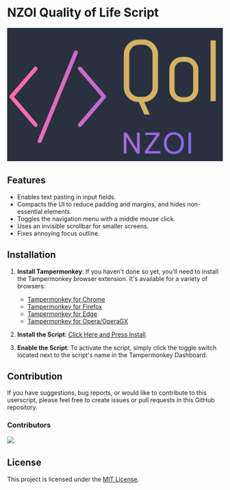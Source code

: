 # NZOI Quality of Life Script

[![picture](Thumbnail.png?raw=true)](NZOI-QoL.user.js?raw=True "Download Script")

## Features

- Enables text pasting in input fields.
- Compacts the UI to reduce padding and margins, and hides non-essential elements.
- Toggles the navigation menu with a middle mouse click.
- Uses an invisible scrollbar for smaller screens.
- Fixes annoying focus outline.

## Installation

1. **Install Tampermonkey**:
   If you haven't done so yet, you'll need to install the Tampermonkey browser extension. It's available for a variety of browsers:
   - [Tampermonkey for Chrome](https://chrome.google.com/webstore/detail/tampermonkey/dhdgffkkebhmkfjojejmpbldmpobfkfo)
   - [Tampermonkey for Firefox](https://addons.mozilla.org/en-US/firefox/addon/tampermonkey/)
   - [Tampermonkey for Edge](https://microsoftedge.microsoft.com/addons/detail/tampermonkey/iikmkjmpaadaobahmlepeloendndfphd)
   - [Tampermonkey for Opera/OperaGX](https://addons.opera.com/en-gb/extensions/details/tampermonkey-beta/)

3. **Install the Script**:
   [Click Here and Press Install](NZOI-QoL.user.js?raw=True "Download Script").

4. **Enable the Script**:
   To activate the script, simply click the toggle switch located next to the script's name in the Tampermonkey Dashboard.
   
## Contribution

If you have suggestions, bug reports, or would like to contribute to this userscript, please feel free to create issues or pull requests in this GitHub repository.

### Contributors

<a href="https://github.com/Charles224488/NZOI-Quality-of-Life/graphs/contributors">
  <img src="https://contrib.rocks/image?repo=Charles224488/NZOI-Quality-of-Life" />
</a>


## License

This project is licensed under the [MIT License](LICENSE).

